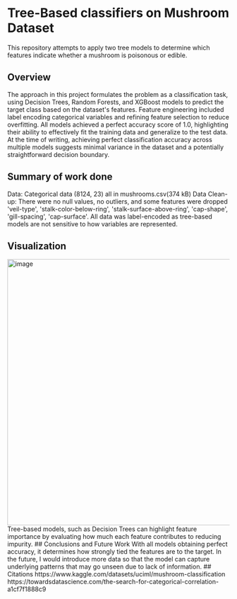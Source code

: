 # **Tree-Based classifiers on Mushroom Dataset**
This repository attempts to apply two tree models to determine which features indicate whether a mushroom is poisonous or edible.
## Overview
The approach in this project formulates the problem as a classification task, using Decision Trees, Random Forests, and XGBoost models to predict the target class based on the dataset's features. Feature engineering included label encoding categorical variables and refining feature selection to reduce overfitting. All models achieved a perfect accuracy score of 1.0, highlighting their ability to effectively fit the training data and generalize to the test data. At the time of writing, achieving perfect classification accuracy across multiple models suggests minimal variance in the dataset and a potentially straightforward decision boundary.
## Summary of work done
Data: Categorical data (8124, 23) all in mushrooms.csv(374 kB)
Data Clean-up: There were no null values, no outliers, and some features were dropped 'veil-type', 'stalk-color-below-ring', 'stalk-surface-above-ring', 'cap-shape', 'gill-spacing', 'cap-surface'.
All data was label-encoded as tree-based models are not sensitive to how variables are represented. 
## Visualization
<img width="602" alt="image" src="https://github.com/user-attachments/assets/82f04f70-fc51-43fe-b183-c7d54720ce1e" />
Tree-based models, such as Decision Trees can highlight feature importance by evaluating how much each feature contributes to reducing impurity.
## Conclusions and Future Work
With all models obtaining perfect accuracy, it determines how strongly tied the features are to the target. In the future, I would introduce more data so that the model can capture underlying patterns that may go unseen due to lack of information. 
## Citations
https://www.kaggle.com/datasets/uciml/mushroom-classification
https://towardsdatascience.com/the-search-for-categorical-correlation-a1cf7f1888c9
